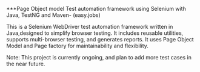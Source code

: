 ***Page Object model Test automation framework using Selenium with Java, TestNG and Maven- (easy.jobs)

This is a Selenium WebDriver test automation framework written in Java,designed to simplify browser testing. It includes reusable utilities, supports multi-browser testing, and generates reports. It uses Page Object Model and Page factory for maintainability and flexibility.

Note: This project is currently ongoing, and plan to add more test cases in the near future.
